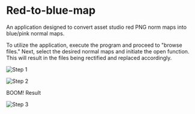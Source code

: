 # Red-to-blue-map
An application designed to convert asset studio red PNG norm maps into blue/pink normal maps.

To utilize the application, execute the program and proceed to "browse files." Next, select the desired normal maps and initiate the open function. This will result in the files being rectified and replaced accordingly.

![Step 1](https://github.com/timefoil/Red-to-blue-map/assets/11472988/4e9ccd1e-9277-40c5-a906-37616f1a1e6b)

![Step 2](https://github.com/timefoil/Red-to-blue-map/assets/11472988/978c8c8b-45ff-4c97-b4e5-417eec64f409)

BOOM! Result

![Step 3](https://github.com/timefoil/Red-to-blue-map/assets/11472988/fb45ef1e-50d3-4dfb-a269-5df0321784a2)

